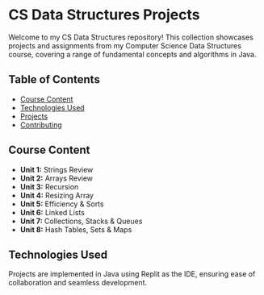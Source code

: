 # CS Data Structures Projects

Welcome to my CS Data Structures repository! This collection showcases projects and assignments from my Computer Science Data Structures course, covering a range of fundamental concepts and algorithms in Java.

## Table of Contents
- [Course Content](#course-content)
- [Technologies Used](#technologies-used)
- [Projects](#projects)
- [Contributing](#contributing)

## Course Content
- **Unit 1:** Strings Review
- **Unit 2:** Arrays Review
- **Unit 3:** Recursion
- **Unit 4:** Resizing Array
- **Unit 5:** Efficiency & Sorts
- **Unit 6:** Linked Lists
- **Unit 7:** Collections, Stacks & Queues
- **Unit 8:** Hash Tables, Sets & Maps

## Technologies Used
Projects are implemented in Java using Replit as the IDE, ensuring ease of collaboration and seamless development.
